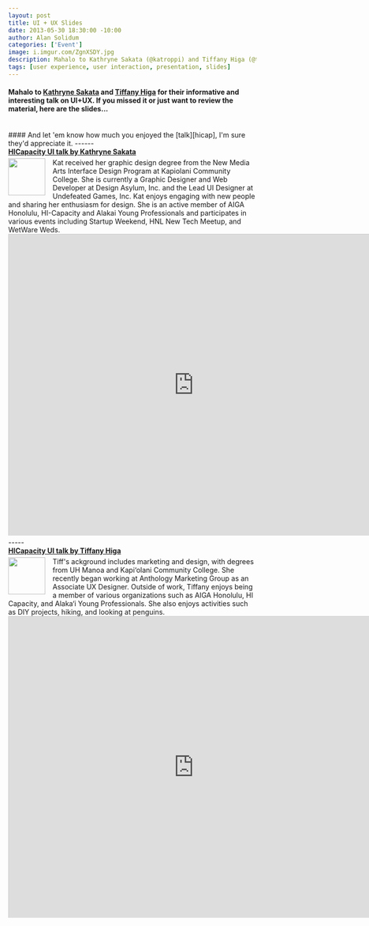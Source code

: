 ```yaml
--- 
layout: post
title: UI + UX Slides
date: 2013-05-30 18:30:00 -10:00
author: Alan Solidum
categories: ['Event']
image: i.imgur.com/ZgnXSDY.jpg
description: Mahalo to Kathryne Sakata (@katroppi) and Tiffany Higa (@thinktifferent) for their informative and interestin talk on UI+UX.  If you missed it or just want to review the material, here are the slides. #hicapuiux
tags: [user experience, user interaction, presentation, slides]
---
```

#### Mahalo to [Kathryne Sakata][kat] and [Tiffany Higa][tiff] for their informative and interesting talk on UI+UX.  If you missed it or just want to review the material, here are the slides...
<br>
#### And let 'em know how much you enjoyed the [talk][hicap], I'm sure they'd appreciate it.
------
<div style="margin-bottom:5px"> <strong> <a href="http://www.slideshare.net/hicapacity/ui-talk" title="HICapacity UI talk by Kathryne Sakata" target="_blank">HICapacity UI talk by Kathryne Sakata</a> </strong></div>
<div style="float: left; margin-right: 15px">
<a href="http://imgur.com/ezYK0Sg"><img src="http://i.imgur.com/ezYK0Sg.jpg" width="75" alt="" title="Hosted by imgur.com" /></a>
</div>
Kat received her graphic design degree from the New Media Arts Interface Design Program at Kapiolani Community College. She is currently a Graphic Designer and Web Developer at Design Asylum, Inc. and the Lead UI Designer at Undefeated Games, Inc. Kat enjoys engaging with new people and sharing her enthusiasm for design. She is an active member of AIGA Honolulu, HI-Capacity and Alakai Young Professionals and participates in various events including Startup Weekend, HNL New Tech Meetup, and WetWare Weds.
<br>
<div class="embed-container">
<iframe src="http://www.slideshare.net/slideshow/embed_code/22225771" width="750" height="610" frameborder="0" marginwidth="0" marginheight="0" scrolling="no" style="border:1px solid #CCC;border-width:1px 1px 0;margin-bottom:5px" allowfullscreen webkitallowfullscreen mozallowfullscreen> </iframe>
</div> <!-- embed container -->
-----
<div style="margin-bottom:5px"> <strong><a href="http://www.slideshare.net/hicapacity/hicapacity-ui-talk-by-tiffany-higa" title="HICapacity UI talk by Tiffany Higa" target="_blank">HICapacity UI talk by Tiffany Higa</a> </strong></div>
<div style="float: left; margin-right: 15px">
<a href="http://imgur.com/Vgi2c5w"><img src="http://i.imgur.com/Vgi2c5w.jpg" width="75" alt="" title="Hosted by imgur.com" /></a>
</div>
Tiff's ackground includes marketing and design, with degrees from UH Manoa and Kapi‘olani Community College. She recently began working at Anthology Marketing Group as an Associate UX Designer. Outside of work, Tiffany enjoys being a member of various organizations such as AIGA Honolulu, HI Capacity, and Alaka‘i Young Professionals. She also enjoys activities such as DIY projects, hiking, and looking at penguins.
<br>
<div class="embed-container">
<iframe src="http://www.slideshare.net/slideshow/embed_code/22226750" width="750" height="610" frameborder="0" marginwidth="0" marginheight="0" scrolling="no" style="border:1px solid #CCC;border-width:1px 1px 0;margin-bottom:5px" allowfullscreen webkitallowfullscreen mozallowfullscreen></iframe>
</div> <!-- embed container -->

[kat]: http://twitter.com/katroppi
[tiff]: http://twitter.com/thinktifferent
[hicap]: https://twitter.com/search/realtime?q=%23hicapuiux
